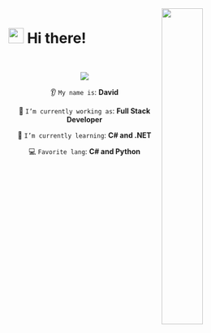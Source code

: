 <!--Night Owl image-->
<div>
  <img align="right" width="40%" src="[https://owlbertsio-resized.s3.amazonaws.com/Popper.psd.full.png](https://giphy.com/gifs/technology-earth-communications-U4FkC2VqpeNRHjTDQ5)">
</div>

<!--Header Name-->
# <img src="https://emojis.slackmojis.com/emojis/images/1705794630/87797/wave.png?1705794630" width="30"/> Hi there!
<br /> 

<p align="center"><img src="https://komarev.com/ghpvc/?username=davidalmaz&color=blue"/></p>

<div align="center">

👂 `My name is`: **David**

🔭 `I’m currently working as`: **Full Stack Developer**

🌱 `I’m currently learning`: **C# and .NET**

💻 `Favorite lang`: **C# and Python**

</div>
